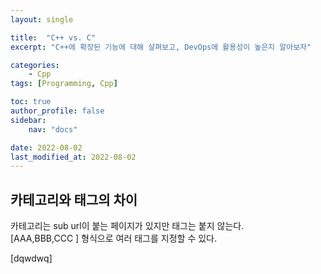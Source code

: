 ```yaml
---
layout: single

title:  "C++ vs. C"
excerpt: "C++에 확장된 기능에 대해 살펴보고, DevOps에 활용성이 높은지 알아보자"

categories:
    - Cpp
tags: [Programming, Cpp]

toc: true
author_profile: false
sidebar:
    nav: "docs"

date: 2022-08-02
last_modified_at: 2022-08-02
---
```


## 카테고리와 태그의 차이
카테고리는 sub url이 붙는 페이지가 있지만 태그는 붙지 않는다.
<br>
\[AAA,BBB,CCC \] 형식으로 여러 태그를 지정할 수 있다.
<p>[dqwdwq]</p>